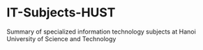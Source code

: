 # IT-Subjects-HUST
Summary of specialized information technology subjects at Hanoi University of Science and Technology
